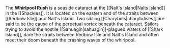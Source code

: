 > 
The **Whirlpool Rush** is a seaside cataract at the [[Nalt's Island|Nalts Island]] in the [[Shackles]]. It is located on the eastern end of the straits between [[Redbow Isle]] and Nalt's Island. Two sibling [[Charybdis|charybdises]] are said to be the cause of the perpetual vortex beneath the cataract. Sailors trying to avoid the hostile [[Sahuagin|sahuagin]]-plagued waters of [[Shark Island]], dare the straits between Redbow Isle and Nalt's Island and often meet their doom beneath the crashing waves of the whirlpool.









